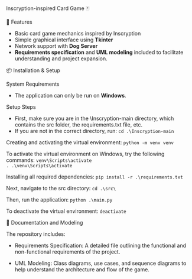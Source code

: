 Inscryption-inspired Card Game 🃏

🚀 Features
- Basic card game mechanics inspired by Inscryption
- Simple graphical interface using **Tkinter**
- Network support with **Dog Server**
- **Requirements specification** and **UML modeling** included to facilitate understanding and project expansion.

📦 Installation & Setup

System Requirements
* The application can only be run on **Windows**.

Setup Steps
* First, make sure you are in the \Inscryption-main directory, which contains the src folder, the requirements.txt file, etc.
* If you are not in the correct directory, run: `cd .\Inscryption-main`

Creating and activating the virtual environment:
`python -m venv venv`

To activate the virtual environment on Windows, try the following commands:
`venv\Scripts\activate`  
`. .\venv\Scripts\activate`

Installing all required dependencies:
`pip install -r .\requirements.txt`

Next, navigate to the src directory:
`cd .\src\`

Then, run the application:
`python .\main.py`

To deactivate the virtual environment:
`deactivate`

📄 Documentation and Modeling

The repository includes:

* Requirements Specification: A detailed file outlining the functional and non-functional requirements of the project.

* UML Modeling: Class diagrams, use cases, and sequence diagrams to help understand the architecture and flow of the game.

